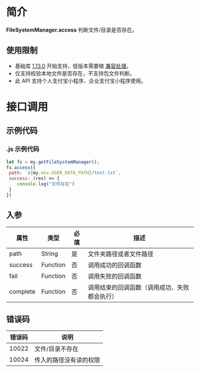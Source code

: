 
# 简介
**FileSystemManager.access** 判断文件/目录是否存在。

## 使用限制

- 基础库 [1.13.0](https://opendocs.alipay.com/mini/framework/lib) 开始支持，低版本需要做 [兼容处理](https://opendocs.alipay.com/mini/framework/compatibility)。
- 仅支持校验本地文件是否存在，不支持包文件判断。
- 此 API 支持个人支付宝小程序、企业支付宝小程序使用。

# 接口调用

## 示例代码

### .js 示例代码
```javascript
let fs = my.getFileSystemManager();
fs.access({
 path: `${my.env.USER_DATA_PATH}/test.txt`,
 success: (res) => {
 	console.log("文件存在")
 }
})
```

## 入参
| **属性** | **类型** | **必填** | **描述** |
| --- | --- | --- | --- |
| path | String | 是 | 文件夹路径或者文件路径 |
| success | Function | 否 | 调用成功的回调函数 |
| fail | Function | 否 | 调用失败的回调函数 |
| complete | Function | 否 | 调用结束的回调函数（调用成功、失败都会执行） |


## 错误码
| **错误码** | **说明** |
| --- | --- |
| 10022 | 文件/目录不存在 |
| 10024 | 传入的路径没有读的权限 |



